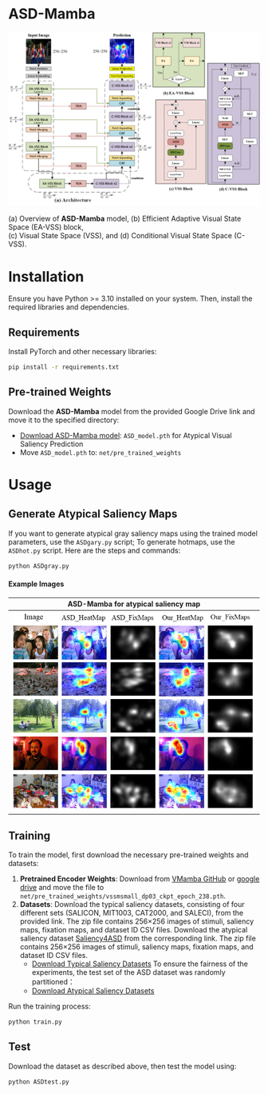 # ASD-Mamba
![ASD-Mamba Module](model.png)

(a) Overview of **ASD-Mamba** model, (b) Efficient Adaptive Visual State Space (EA-VSS) block,  
(c) Visual State Space (VSS), and (d) Conditional Visual State Space (C-VSS).


# Installation

Ensure you have Python >= 3.10 installed on your system. Then, install the required libraries and dependencies.

## Requirements

Install PyTorch and other necessary libraries:

```bash
pip install -r requirements.txt
```
## Pre-trained Weights

Download the **ASD-Mamba** model from the provided Google Drive link and move it to the specified directory:

- [Download ASD-Mamba model](---): `ASD_model.pth` for Atypical Visual Saliency Prediction
- Move `ASD_model.pth` to: `net/pre_trained_weights`

# Usage
## Generate Atypical Saliency Maps

If you want to generate atypical gray saliency maps using the trained model parameters, use the `ASDgary.py` script; To generate hotmaps, use the `ASDhot.py` script. Here are the steps and commands:

```bash
python ASDgray.py
```
#### Example Images


| ASD-Mamba for atypical saliency map |
|-------------------------------------|
| ![Original Image](ASDproduct.png)   |


## Training

To train the model, first download the necessary pre-trained weights and datasets:

1. **Pretrained Encoder Weights**: Download from [VMamba GitHub](https://github.com/MzeroMiko/VMamba/releases/download/%2320240218/vssmsmall_dp03_ckpt_epoch_238.pth)  or [google drive](https://drive.google.com/file/d/1zUczEDh09Sr2HtQclYwGBvTh0Gwydr52/view?usp=sharing) and move the file to `net/pre_trained_weights/vssmsmall_dp03_ckpt_epoch_238.pth`.
2. **Datasets**: Download the typical saliency datasets, consisting of four different sets (SALICON, MIT1003, CAT2000, and SALECI), from the provided link. The zip file contains 256×256 images of stimuli, saliency maps, fixation maps, and dataset ID CSV files.
Download the atypical saliency dataset [Saliency4ASD](https://saliency4asd.ls2n.fr/) from the corresponding link. The zip file contains 256×256 images of stimuli, saliency maps, fixation maps, and dataset ID CSV files.
   - [Download Typical Saliency Datasets](https://drive.google.com/file/d/1ZEy8NnhHxPgGJ1iMgyvb8CU8vmWR3w6x/view?usp=drive_link)
To ensure the fairness of the experiments, the test set of the ASD dataset was randomly partitioned：
   - [Download Atypical Saliency Datasets](-------)

Run the training process:

```bash
python train.py
```

## Test

Download the dataset as described above, then test the model using:

```bash
python ASDtest.py
```
